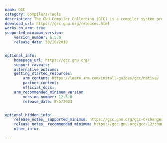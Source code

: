 ```yaml
---
name: GCC
category: Compilers/Tools
description: The GNU Compiler Collection (GCC) is a compiler system produced by the GNU Project supporting various programming languages.
download_url: https://gcc.gnu.org/releases.html
works_on_arm: true
supported_minimum_version:
    version_number: 6.5.0
    release_date: 30/10/2018


optional_info:
    homepage_url: https://gcc.gnu.org/
    support_caveats:
    alternative_options:
    getting_started_resources:
        arm_content: https://learn.arm.com/install-guides/gcc/native/
        partner_content: 
        official_docs:
    arm_recommended_minimum_version:
        version_number: 12.3.0
        release_date: 8/5/2023


optional_hidden_info:
    release_notes__supported_minimum: https://gcc.gnu.org/gcc-6/changes.html
    release_notes__recommended_minimum: https://gcc.gnu.org/gcc-12/changes.html
    other_info: 

---
```

